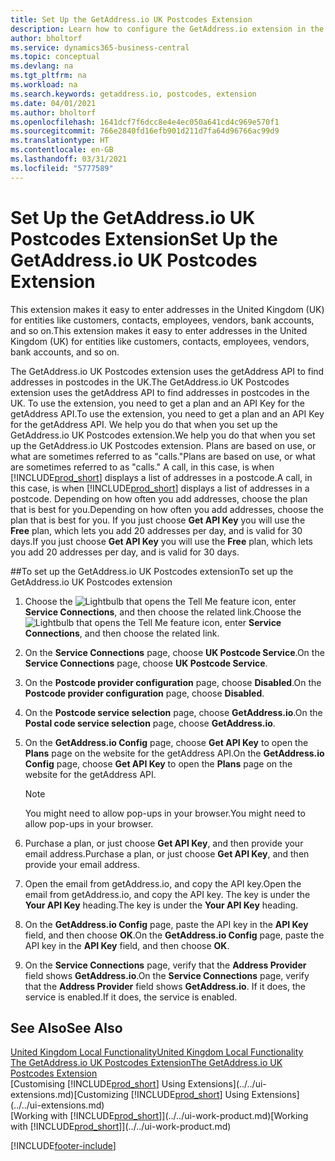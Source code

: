 ```yaml
---
title: Set Up the GetAddress.io UK Postcodes Extension
description: Learn how to configure the GetAddress.io extension in the British version of Business Central.
author: bholtorf
ms.service: dynamics365-business-central
ms.topic: conceptual
ms.devlang: na
ms.tgt_pltfrm: na
ms.workload: na
ms.search.keywords: getaddress.io, postcodes, extension
ms.date: 04/01/2021
ms.author: bholtorf
ms.openlocfilehash: 1641dcf7f6dcc8e4e4ec050a641cd4c969e570f1
ms.sourcegitcommit: 766e2840fd16efb901d211d7fa64d96766ac99d9
ms.translationtype: HT
ms.contentlocale: en-GB
ms.lasthandoff: 03/31/2021
ms.locfileid: "5777589"
---
```

# <a name="set-up-the-getaddressio-uk-postcodes-extension"></a><span data-ttu-id="d6d64-103">Set Up the GetAddress.io UK Postcodes Extension</span><span class="sxs-lookup"><span data-stu-id="d6d64-103">Set Up the GetAddress.io UK Postcodes Extension</span></span>

<span data-ttu-id="d6d64-104">This extension makes it easy to enter addresses in the United Kingdom (UK) for entities like customers, contacts, employees, vendors, bank accounts, and so on.</span><span class="sxs-lookup"><span data-stu-id="d6d64-104">This extension makes it easy to enter addresses in the United Kingdom (UK) for entities like customers, contacts, employees, vendors, bank accounts, and so on.</span></span>

<span data-ttu-id="d6d64-105">The GetAddress.io UK Postcodes extension uses the getAddress API to find addresses in postcodes in the UK.</span><span class="sxs-lookup"><span data-stu-id="d6d64-105">The GetAddress.io UK Postcodes extension uses the getAddress API to find addresses in postcodes in the UK.</span></span> <span data-ttu-id="d6d64-106">To use the extension, you need to get a plan and an API Key for the getAddress API.</span><span class="sxs-lookup"><span data-stu-id="d6d64-106">To use the extension, you need to get a plan and an API Key for the getAddress API.</span></span> <span data-ttu-id="d6d64-107">We help you do that when you set up the GetAddress.io UK Postcodes extension.</span><span class="sxs-lookup"><span data-stu-id="d6d64-107">We help you do that when you set up the GetAddress.io UK Postcodes extension.</span></span> <span data-ttu-id="d6d64-108">Plans are based on use, or what are sometimes referred to as "calls."</span><span class="sxs-lookup"><span data-stu-id="d6d64-108">Plans are based on use, or what are sometimes referred to as "calls."</span></span> <span data-ttu-id="d6d64-109">A call, in this case, is when [!INCLUDE[prod_short](../../includes/prod_short.md)] displays a list of addresses in a postcode.</span><span class="sxs-lookup"><span data-stu-id="d6d64-109">A call, in this case, is when [!INCLUDE[prod_short](../../includes/prod_short.md)] displays a list of addresses in a postcode.</span></span> <span data-ttu-id="d6d64-110">Depending on how often you add addresses, choose the plan that is best for you.</span><span class="sxs-lookup"><span data-stu-id="d6d64-110">Depending on how often you add addresses, choose the plan that is best for you.</span></span> <span data-ttu-id="d6d64-111">If you just choose **Get API Key** you will use the **Free** plan, which lets you add 20 addresses per day, and is valid for 30 days.</span><span class="sxs-lookup"><span data-stu-id="d6d64-111">If you just choose **Get API Key** you will use the **Free** plan, which lets you add 20 addresses per day, and is valid for 30 days.</span></span>

##<a name="to-set-up-the-getaddressio-uk-postcodes-extension"></a><span data-ttu-id="d6d64-112">To set up the GetAddress.io UK Postcodes extension</span><span class="sxs-lookup"><span data-stu-id="d6d64-112">To set up the GetAddress.io UK Postcodes extension</span></span>
1. <span data-ttu-id="d6d64-113">Choose the ![Lightbulb that opens the Tell Me feature](../../media/ui-search/search_small.png "Tell me what you want to do") icon, enter **Service Connections**, and then choose the related link.</span><span class="sxs-lookup"><span data-stu-id="d6d64-113">Choose the ![Lightbulb that opens the Tell Me feature](../../media/ui-search/search_small.png "Tell me what you want to do") icon, enter **Service Connections**, and then choose the related link.</span></span>  
2. <span data-ttu-id="d6d64-114">On the **Service Connections** page, choose **UK Postcode Service**.</span><span class="sxs-lookup"><span data-stu-id="d6d64-114">On the **Service Connections** page, choose **UK Postcode Service**.</span></span>
3. <span data-ttu-id="d6d64-115">On the **Postcode provider configuration** page, choose **Disabled**.</span><span class="sxs-lookup"><span data-stu-id="d6d64-115">On the **Postcode provider configuration** page, choose **Disabled**.</span></span>
4. <span data-ttu-id="d6d64-116">On the **Postcode service selection** page, choose **GetAddress.io**.</span><span class="sxs-lookup"><span data-stu-id="d6d64-116">On the **Postal code service selection** page, choose **GetAddress.io**.</span></span>
5. <span data-ttu-id="d6d64-117">On the **GetAddress.io Config** page, choose **Get API Key** to open the **Plans** page on the website for the getAddress API.</span><span class="sxs-lookup"><span data-stu-id="d6d64-117">On the **GetAddress.io Config** page, choose **Get API Key** to open the **Plans** page on the website for the getAddress API.</span></span>  

    > [!NOTE]  
    >   <span data-ttu-id="d6d64-118">You might need to allow pop-ups in your browser.</span><span class="sxs-lookup"><span data-stu-id="d6d64-118">You might need to allow pop-ups in your browser.</span></span>

6. <span data-ttu-id="d6d64-119">Purchase a plan, or just choose **Get API Key**, and then provide your email address.</span><span class="sxs-lookup"><span data-stu-id="d6d64-119">Purchase a plan, or just choose **Get API Key**, and then provide your email address.</span></span>
7. <span data-ttu-id="d6d64-120">Open the email from getAddress.io, and copy the API key.</span><span class="sxs-lookup"><span data-stu-id="d6d64-120">Open the email from getAddress.io, and copy the API key.</span></span> <span data-ttu-id="d6d64-121">The key is under the **Your API Key** heading.</span><span class="sxs-lookup"><span data-stu-id="d6d64-121">The key is under the **Your API Key** heading.</span></span>
8. <span data-ttu-id="d6d64-122">On the **GetAddress.io Config** page, paste the API key in the **API Key** field, and then choose **OK**.</span><span class="sxs-lookup"><span data-stu-id="d6d64-122">On the **GetAddress.io Config** page, paste the API key in the **API Key** field, and then choose **OK**.</span></span>
9. <span data-ttu-id="d6d64-123">On the **Service Connections** page, verify that the **Address Provider** field shows **GetAddress.io**.</span><span class="sxs-lookup"><span data-stu-id="d6d64-123">On the **Service Connections** page, verify that the **Address Provider** field shows **GetAddress.io**.</span></span> <span data-ttu-id="d6d64-124">If it does, the service is enabled.</span><span class="sxs-lookup"><span data-stu-id="d6d64-124">If it does, the service is enabled.</span></span>

## <a name="see-also"></a><span data-ttu-id="d6d64-125">See Also</span><span class="sxs-lookup"><span data-stu-id="d6d64-125">See Also</span></span>

[<span data-ttu-id="d6d64-126">United Kingdom Local Functionality</span><span class="sxs-lookup"><span data-stu-id="d6d64-126">United Kingdom Local Functionality</span></span>](united-kingdom-local-functionality.md)  
[<span data-ttu-id="d6d64-127">The GetAddress.io UK Postcodes Extension</span><span class="sxs-lookup"><span data-stu-id="d6d64-127">The GetAddress.io UK Postcodes Extension</span></span>](ui-extensions-getaddressio.md)  
<span data-ttu-id="d6d64-128">[Customising [!INCLUDE[prod_short](../../includes/prod_short.md)] Using Extensions](../../ui-extensions.md)</span><span class="sxs-lookup"><span data-stu-id="d6d64-128">[Customizing [!INCLUDE[prod_short](../../includes/prod_short.md)] Using Extensions](../../ui-extensions.md)</span></span>  
<span data-ttu-id="d6d64-129">[Working with [!INCLUDE[prod_short](../../includes/prod_short.md)]](../../ui-work-product.md)</span><span class="sxs-lookup"><span data-stu-id="d6d64-129">[Working with [!INCLUDE[prod_short](../../includes/prod_short.md)]](../../ui-work-product.md)</span></span>  


[!INCLUDE[footer-include](../../includes/footer-banner.md)]